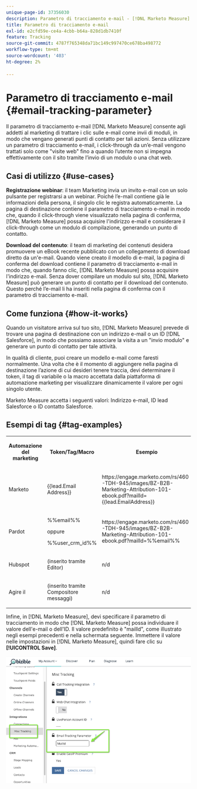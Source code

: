 ```yaml
---
unique-page-id: 37356030
description: Parametro di tracciamento e-mail - [!DNL Marketo Measure]
title: Parametro di tracciamento e-mail
exl-id: e2cfd59e-ce4a-4cbb-b64a-828d1db7410f
feature: Tracking
source-git-commit: 4787f765348da71bc149c997470ce678ba498772
workflow-type: tm+mt
source-wordcount: '403'
ht-degree: 2%

---
```


# Parametro di tracciamento e-mail {#email-tracking-parameter}

Il parametro di tracciamento e-mail [!DNL Marketo Measure] consente agli addetti al marketing di trattare i clic sulle e-mail come invii di moduli, in modo che vengano generati punti di contatto per tali azioni. Senza utilizzare un parametro di tracciamento e-mail, i click-through da un’e-mail vengono trattati solo come &quot;visite web&quot; fino a quando l’utente non si impegna effettivamente con il sito tramite l’invio di un modulo o una chat web.

## Casi di utilizzo  {#use-cases}

**Registrazione webinar**: il team Marketing invia un invito e-mail con un solo pulsante per registrarsi a un webinar. Poiché l’e-mail contiene già le informazioni della persona, il singolo clic le registra automaticamente. La pagina di destinazione contiene il parametro di tracciamento e-mail in modo che, quando il click-through viene visualizzato nella pagina di conferma, [!DNL Marketo Measure] possa acquisire l&#39;indirizzo e-mail e considerare il click-through come un modulo di compilazione, generando un punto di contatto.

**Download del contenuto**: il team di marketing dei contenuti desidera promuovere un eBook recente pubblicato con un collegamento di download diretto da un&#39;e-mail. Quando viene creato il modello di e-mail, la pagina di conferma del download contiene il parametro di tracciamento e-mail in modo che, quando fanno clic, [!DNL Marketo Measure] possa acquisire l&#39;indirizzo e-mail. Senza dover compilare un modulo sul sito, [!DNL Marketo Measure] può generare un punto di contatto per il download del contenuto. Questo perché l’e-mail li ha inseriti nella pagina di conferma con il parametro di tracciamento e-mail.

## Come funziona {#how-it-works}

Quando un visitatore arriva sul tuo sito, [!DNL Marketo Measure] prevede di trovare una pagina di destinazione con un indirizzo e-mail o un ID [!DNL Salesforce], in modo che possiamo associare la visita a un &quot;invio modulo&quot; e generare un punto di contatto per tale attività.

In qualità di cliente, puoi creare un modello e-mail come faresti normalmente. Una volta che è il momento di aggiungere nella pagina di destinazione l’azione di cui desideri tenere traccia, devi determinare il token, il tag di variabile o la macro accettata dalla piattaforma di automazione marketing per visualizzare dinamicamente il valore per ogni singolo utente.

Marketo Measure accetta i seguenti valori: Indirizzo e-mail, ID lead Salesforce o ID contatto Salesforce.

## Esempi di tag {#tag-examples}

<table> 
 <colgroup> 
  <col> 
  <col> 
  <col> 
  <col> 
 </colgroup> 
 <tbody> 
  <tr> 
   <th><p>Automazione del marketing</p></th> 
   <th><p>Token/Tag/Macro </p></th> 
   <th><p>Esempio</p></th> 
   <th><p>Materiale di supporto</p></th> 
  </tr> 
  <tr> 
   <td><p>Marketo</p></td> 
   <td><p>{{lead.Email Address}} </p></td> 
   <td><p>https://engage.marketo.com/rs/460-TDH-945/images/BZ-B2B-Marketing-Attribution-101-ebook.pdf?mailId={{lead.EmailAddress}}</p></td> 
   <td><p>https://experienceleague.adobe.com/docs/marketo/using/product-docs/demand-generation/landing-pages/personalizing-landing-pages/tokens-overview.html?lang=it</p></td> 
  </tr> 
  <tr> 
   <td><p>Pardot</p></td> 
   <td><p>%%email%% </p><p>oppure</p><p>%%user_crm_id%%</p></td> 
   <td><p>https://engage.marketo.com/rs/460-TDH-945/images/BZ-B2B-Marketing-Attribution-101-ebook.pdf?mailId=%%email%%</p></td> 
   <td><p>https://help.salesforce.com/s/articleView?language=en_US&id=pardot_variable_tags_reference.htm&type=5</p></td> 
  </tr> 
  <tr> 
   <td><p>Hubspot</p></td> 
   <td><p>(inserito tramite Editor)</p></td> 
   <td><p>n/d</p></td> 
   <td><p>https://knowledge.hubspot.com/website-pages/personalize-your-content</p></td> 
  </tr> 
  <tr> 
   <td><p>Agire il</p></td> 
   <td><p>(inserito tramite Compositore messaggi)</p></td> 
   <td><p>n/d</p></td> 
   <td><p>https://connect.act-on.com/hc/en-us/articles/360033436074-How-to-Personalize-Email-Content-with-CRM-Data</p></td> 
  </tr> 
 </tbody> 
</table>

Infine, in [!DNL Marketo Measure], devi specificare il parametro di tracciamento in modo che [!DNL Marketo Measure] possa individuare il valore dell&#39;e-mail o dell&#39;ID. Il valore predefinito è &quot;mailId&quot;, come illustrato negli esempi precedenti e nella schermata seguente. Immettere il valore nelle impostazioni in [!DNL Marketo Measure], quindi fare clic su **[!UICONTROL Save]**.

![](assets/one.png)
